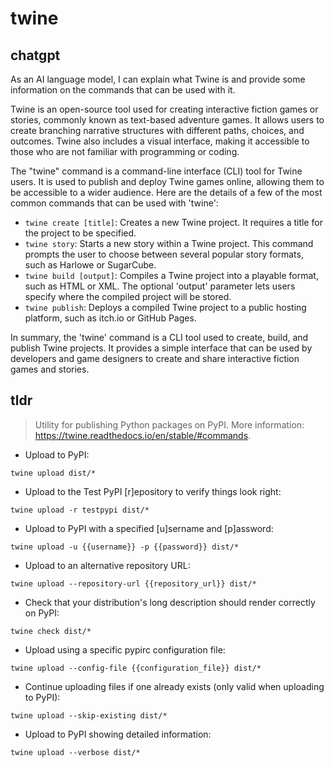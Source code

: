 # twine 
## chatgpt 
As an AI language model, I can explain what Twine is and provide some information on the commands that can be used with it.

Twine is an open-source tool used for creating interactive fiction games or stories, commonly known as text-based adventure games. It allows users to create branching narrative structures with different paths, choices, and outcomes. Twine also includes a visual interface, making it accessible to those who are not familiar with programming or coding.

The "twine" command is a command-line interface (CLI) tool for Twine users. It is used to publish and deploy Twine games online, allowing them to be accessible to a wider audience. Here are the details of a few of the most common commands that can be used with 'twine':

- `twine create [title]`: Creates a new Twine project. It requires a title for the project to be specified.
- `twine story`: Starts a new story within a Twine project. This command prompts the user to choose between several popular story formats, such as Harlowe or SugarCube.
- `twine build [output]`: Compiles a Twine project into a playable format, such as HTML or XML. The optional 'output' parameter lets users specify where the compiled project will be stored.
- `twine publish`: Deploys a compiled Twine project to a public hosting platform, such as itch.io or GitHub Pages.

In summary, the 'twine' command is a CLI tool used to create, build, and publish Twine projects. It provides a simple interface that can be used by developers and game designers to create and share interactive fiction games and stories. 

## tldr 
 
> Utility for publishing Python packages on PyPI.
> More information: <https://twine.readthedocs.io/en/stable/#commands>.

- Upload to PyPI:

`twine upload dist/*`

- Upload to the Test PyPI [r]epository to verify things look right:

`twine upload -r testpypi dist/*`

- Upload to PyPI with a specified [u]sername and [p]assword:

`twine upload -u {{username}} -p {{password}} dist/*`

- Upload to an alternative repository URL:

`twine upload --repository-url {{repository_url}} dist/*`

- Check that your distribution's long description should render correctly on PyPI:

`twine check dist/*`

- Upload using a specific pypirc configuration file:

`twine upload --config-file {{configuration_file}} dist/*`

- Continue uploading files if one already exists (only valid when uploading to PyPI):

`twine upload --skip-existing dist/*`

- Upload to PyPI showing detailed information:

`twine upload --verbose dist/*`
